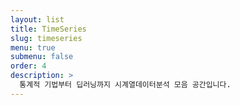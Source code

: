 ```yaml
---
layout: list
title: TimeSeries
slug: timeseries
menu: true
submenu: false
order: 4
description: >
  통계적 기법부터 딥러닝까지 시계열데이터분석 모음 공간입니다.
---
```

